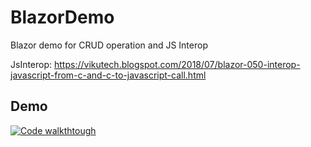 # BlazorDemo
Blazor demo for CRUD operation and JS Interop

JsInterop: <https://vikutech.blogspot.com/2018/07/blazor-050-interop-javascript-from-c-and-c-to-javascript-call.html>

## Demo
[![Code walkthtough](https://i9.ytimg.com/vi/IGj49kaYPEc/mq2.jpg?sqp=CNCbmdwF&rs=AOn4CLC-xz21dNAX6uirCS9IHS1hMGpTwQ)](https://www.youtube.com/watch?v=IGj49kaYPEc)
